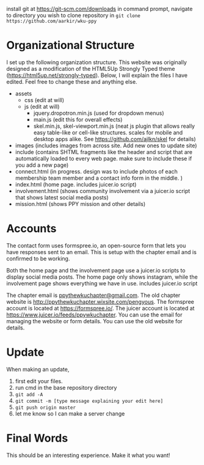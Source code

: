 install git at https://git-scm.com/downloads
in command prompt, navigate to directory you wish to clone repository in
`git clone https://github.com/aarkir/wku-ppy`

# Organizational Structure
I set up the following organization structure. This website was originally designed as a modification of the HTML5Up Strongly Typed theme (https://html5up.net/strongly-typed). Below, I will explain the files I have edited. Feel free to change these and anything else.
* assets
  * css (edit at will)
  * js (edit at will)
    * jquery.dropotron.min.js (used for dropdown menus)
    * main.js (edit this for overall effects)
    * skel.min.js, skel-viewport.min.js (neat js plugin that allows really easy table-like or cell-like structures. scales for mobile and desktop apps alike. See https://github.com/ajlkn/skel for details)
* images (includes images from across site. Add new ones to update site)
* include (contains SHTML fragments like the header and script that are automatically loaded to every web page. make sure to include these if you add a new page)
* connect.html (in progress. design was to include photos of each membership team member and a contact info form in the middle. )
* index.html (home page. includes juicer.io script)
* involvement.html (shows community involvement via a juicer.io script that shows latest social media posts)
* mission.html (shows PPY mission and other details)


# Accounts
The contact form uses formspree.io, an open-source form that lets you have responses sent to an email. This is setup with the chapter email and is confirmed to be working.

Both the home page and the involvement page use a juicer.io scripts to display social media posts. The home page only shows instagram, while the involvement page shows everything we have in use.
includes juicer.io script

The chapter email is ppythewkuchapter@gmail.com. The old chapter website is http://ppythewkuchapter.wixsite.com/pengyous. The formspree account is located at https://formspree.io/. The juicer account is located at https://www.juicer.io/feeds/ppywkuchapter. You can use the email for managing the website or form details. You can use the old website for details.

# Update
When making an update, 
1. first edit your files.
2. run cmd in the base repository directory
3. `git add -A`
4. `git commit -m [type message explaining your edit here]`
5. `git push origin master`
6. let me know so I can make a server change

# Final Words
This should be an interesting experience. Make it what you want!